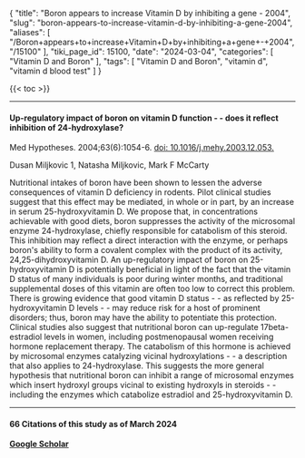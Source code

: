 {
    "title": "Boron appears to increase Vitamin D by inhibiting a gene - 2004",
    "slug": "boron-appears-to-increase-vitamin-d-by-inhibiting-a-gene-2004",
    "aliases": [
        "/Boron+appears+to+increase+Vitamin+D+by+inhibiting+a+gene+-+2004",
        "/15100"
    ],
    "tiki_page_id": 15100,
    "date": "2024-03-04",
    "categories": [
        "Vitamin D and Boron"
    ],
    "tags": [
        "Vitamin D and Boron",
        "vitamin d",
        "vitamin d blood test"
    ]
}


{{< toc >}}

---

#### Up-regulatory impact of boron on vitamin D function - - does it reflect inhibition of 24-hydroxylase?

Med Hypotheses. 2004;63(6):1054-6. [doi: 10.1016/j.mehy.2003.12.053.](https://doi.org/10.1016/j.mehy.2003.12.053.)

Dusan Miljkovic 1, Natasha Miljkovic, Mark F McCarty

Nutritional intakes of boron have been shown to lessen the adverse consequences of vitamin D deficiency in rodents. Pilot clinical studies suggest that this effect may be mediated, in whole or in part, by an increase in serum 25-hydroxyvitamin D. We propose that, in concentrations achievable with good diets, boron suppresses the activity of the microsomal enzyme 24-hydroxylase, chiefly responsible for catabolism of this steroid. This inhibition may reflect a direct interaction with the enzyme, or perhaps boron's ability to form a covalent complex with the product of its activity, 24,25-dihydroxyvitamin D. An up-regulatory impact of boron on 25-hydroxyvitamin D is potentially beneficial in light of the fact that the vitamin D status of many individuals is poor during winter months, and traditional supplemental doses of this vitamin are often too low to correct this problem. There is growing evidence that good vitamin D status - - as reflected by 25-hydroxyvitamin D levels - - may reduce risk for a host of prominent disorders; thus, boron may have the ability to potentiate this protection. Clinical studies also suggest that nutritional boron can up-regulate 17beta-estradiol levels in women, including postmenopausal women receiving hormone replacement therapy. The catabolism of this hormone is achieved by microsomal enzymes catalyzing vicinal hydroxylations - - a description that also applies to 24-hydroxylase. This suggests the more general hypothesis that nutritional boron can inhibit a range of microsomal enzymes which insert hydroxyl groups vicinal to existing hydroxyls in steroids - - including the enzymes which catabolize estradiol and 25-hydroxyvitamin D.

---

#### 66 Citations of this study as of March 2024

 **[Google Scholar](https://scholar.google.com/scholar?hl=en&as_sdt=5,48&sciodt=0,48&cites=2796858776624621335&scipsc=)**